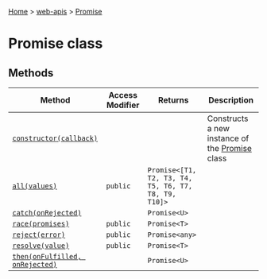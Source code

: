 [Home](./index) &gt; [web-apis](./web-apis.md) &gt; [Promise](./web-apis.promise.md)

# Promise class

## Methods

|  Method | Access Modifier | Returns | Description |
|  --- | --- | --- | --- |
|  [`constructor(callback)`](./web-apis.promise.constructor.md) |  |  | Constructs a new instance of the [Promise](./web-apis.promise.md) class |
|  [`all(values)`](./web-apis.promise.all.md) | `public` | `Promise<[T1, T2, T3, T4, T5, T6, T7, T8, T9, T10]>` |  |
|  [`catch(onRejected)`](./web-apis.promise.catch.md) |  | `Promise<U>` |  |
|  [`race(promises)`](./web-apis.promise.race.md) | `public` | `Promise<T>` |  |
|  [`reject(error)`](./web-apis.promise.reject.md) | `public` | `Promise<any>` |  |
|  [`resolve(value)`](./web-apis.promise.resolve.md) | `public` | `Promise<T>` |  |
|  [`then(onFulfilled, onRejected)`](./web-apis.promise.then.md) |  | `Promise<U>` |  |

